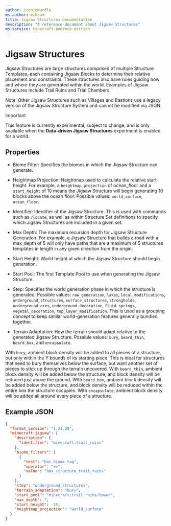 ```yaml
---
author: iconicNurdle
ms.author: mikeam
title: Jigsaw Structures Documentation 
description: "A reference document about Jigsaw Structures"
ms.service: minecraft-bedrock-edition
---
```


# Jigsaw Structures

Jigsaw Structures are large structures comprised of multiple Structure Templates, each containing Jigsaw Blocks to determine their relative placement and constraints. These structures also have rules guiding how and where they are generated within the world. Examples of Jigsaw Structures include Trail Ruins and Trial Chambers.  

Note: Other Jigsaw Structures such as Villages and Bastions use a legacy version of the Jigsaw Structure System and cannot be modified via JSON.

>[!IMPORTANT]
> This feature is currently experimental, subject to change, and is only available when the **Data-driven Jigsaw Structures** experiment is enabled for a world.

## Properties

- Biome Filter: Specifies the biomes in which the Jigsaw Structure can generate.

- Heightmap Projection: Heightmap used to calculate the relative start height. For example, a `heightmap_projection` of ocean_floor and a `start_height` of 10 means the Jigsaw Structure will begin generating 10 blocks above the ocean floor. Possible values: `world_surface`, `ocean_floor`.

- Identifier: Identifier of the Jigsaw Structure. This is used with commands such as `/locate`, as well as within Structure Set definitions to specify which Jigsaw Structures are included in a given set.

- Max Depth: The maximum recursion depth for Jigsaw Structure Generation. For example, a Jigsaw Structure that builds a road with a max_depth of 5 will only have paths that are a maximum of 5 structures templates in length in any given direction from the origin.

- Start Height: World height at which the Jigsaw Structure should begin generation.

- Start Pool: The first Template Pool to use when generating the Jigsaw Structure.

- Step: Specifies the world generation phase in which the structure is generated. Possible values: `raw_generation`, `lakes`, `local_modifications`, `underground_structures`, `surface_structures`, `strongholds`, `underground_ores`, `underground_decoration`, `fluid_springs`, `vegetal_decoration`, `top_layer_modification`. This is used as a grouping concept to keep similar world-generation features generally bundled together.

- Terrain Adaptation: How the terrain should adapt relative to the generated Jigsaw Structure. Possible values: `bury`, `beard_thin`, `beard_box`, and `encapsulate`.

With `bury`, ambient block density will be added to all pieces of a structure, but only within the Y bounds of its starting piece. This is ideal for structures that need to bury themselves below the surface, but want another set of pieces to stick up through the terrain uncovered.
With `beard_thin`, ambient block density will be added below the structure, and block density will be reduced just above the ground.
With `beard_box`, ambient block density will be added below the structure, and block density will be reduced within the entire box the structure occupies.
With `encapsulate`, ambient block density will be added all around every piece of a structure.

## Example JSON

```json
{ 
  "format_version": "1.21.20", 
  "minecraft:jigsaw": { 
    "description": { 
      "identifier": "minecraft:trail_ruins" 
    }, 
    "biome_filters": [ 
      { 
        "test": "has_biome_tag", 
        "operator": "==", 
        "value": "has_structure_trail_ruins" 
      } 
    ], 
    "step": "underground_structures", 
    "terrain_adaptation": "bury", 
    "start_pool": "minecraft:trail_ruins/tower", 
    "max_depth": 7, 
    "start_height": -15, 
    "heightmap_projection": "world_surface" 
  } 
} 
```
